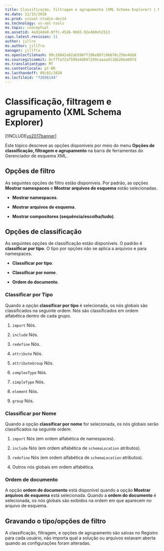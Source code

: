 ```yaml
---
title: Classificação, filtragem e agrupamento (XML Schema Explorer) | Microsoft Docs
ms.date: 11/15/2016
ms.prod: visual-studio-dev14
ms.technology: vs-xml-tools
ms.topic: conceptual
ms.assetid: 4a914de0-9ffc-4526-9603-92e460e52513
caps.latest.revision: 11
author: jillre
ms.author: jillfra
manager: jillfra
ms.openlocfilehash: 99c28842a92ab598ff196e80fc96678c256e4db8
ms.sourcegitcommit: 6cfffa72af599a9d667249caaaa411bb28ea69fd
ms.translationtype: MT
ms.contentlocale: pt-BR
ms.lasthandoff: 09/02/2020
ms.locfileid: "72656144"
---
```

# <a name="sorting-filtering-and-grouping-xml-schema-explorer"></a>Classificação, filtragem e agrupamento (XML Schema Explorer)
[!INCLUDE[vs2017banner](../includes/vs2017banner.md)]

Este tópico descreve as opções disponíveis por meio do menu **Opções de classificação, filtragem e agrupamento** na barra de ferramentas do Gerenciador de esquema XML.

## <a name="filter-options"></a>Opções de filtro
 As seguintes opções de filtro estão disponíveis. Por padrão, as opções **Mostrar namespaces** e **Mostrar arquivos de esquema** estão selecionadas.

- **Mostrar namespaces**.

- **Mostrar arquivos de esquema**.

- **Mostrar compositores (sequência/escolha/tudo)**.

## <a name="sorting-options"></a>Opções de classificação
 As seguintes opções de classificação estão disponíveis. O padrão é **classificar por tipo**. O tipo por opções não se aplica a arquivos e para namespaces.

- **Classificar por tipo**.

- **Classificar por nome**.

- **Ordem do documento**.

### <a name="sort-by-type"></a>Classificar por Tipo
 Quando a opção **classificar por tipo** é selecionada, os nós globais são classificados na seguinte ordem. Nós são classificados em ordem alfabética dentro de cada grupo.

1. `import` Nós.

2. `include` Nós.

3. `redefine` Nós.

4. `attribute` Nós.

5. `attributeGroup` Nós.

6. `complexType` Nós.

7. `simpleType` Nós.

8. `element` Nós.

9. `group` Nós.

### <a name="sort-by-name"></a>Classificar por Nome
 Quando a opção **classificar por nome** for selecionada, os nós globais serão classificados na seguinte ordem:

1. `import` Nós (em ordem alfabética de namespaces).

2. `include` Nós (em ordem alfabética de `schemaLocation` atributos).

3. `redefine` Nós (em ordem alfabética de `schemaLocation` atributos).

4. Outros nós globais em ordem alfabética.

### <a name="document-order"></a>Ordem de documento
 A opção **ordem de documento** está disponível quando a opção **Mostrar arquivos de esquema** está selecionada. Quando a **ordem do documento** é selecionada, os nós globais são exibidos na ordem em que aparecem no arquivo de esquema.

## <a name="persisting-sortfilter-options"></a>Gravando o tipo/opções de filtro
 A classificação, filtragem, e opções de agrupamento são salvas no Registro para cada usuário, não importa qual a solução ou arquivos estavam aberta quando as configurações foram alteradas.

